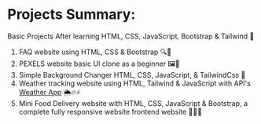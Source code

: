 # Projects Summary:

 Basic Projects After learning HTML, CSS, JavaScript, Bootstrap & Tailwind 📝
 
 
1)  FAQ website using HTML, CSS & Bootstrap 🔍📃
2) PEXELS website basic UI clone as a beginner 🖼📸
3) Simple Background Changer HTML, CSS, JavaScript, & TailwindCss 🎨
4) Weather tracking website using HTML, Tailwind & JavaScript with API's
[Weather App](https://keen-zabaione-ec4a35.netlify.app/) 🌦🔥⚡
6)  Mini Food Delivery website with HTML, CSS, JavaScript & Bootstrap,
    a complete fully responsive website frontend website 🍔🍟🚚 
 
